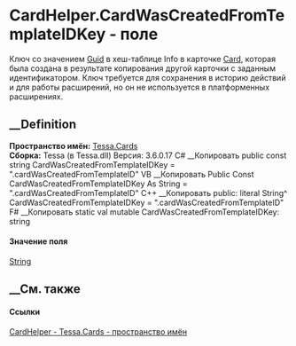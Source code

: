 # CardHelper.CardWasCreatedFromTemplateIDKey - поле
Ключ со значением [Guid](https://learn.microsoft.com/dotnet/api/system.guid) в
хеш-таблице Info в карточке [Card](T_Tessa_Cards_Card.htm), которая была
создана в результате копирования другой карточки с заданным идентификатором.
Ключ требуется для сохранения в историю действий и для работы расширений, но
он не используется в платформенных расширениях.
## __Definition
 **Пространство имён:** [Tessa.Cards](N_Tessa_Cards.htm)  
 **Сборка:** Tessa (в Tessa.dll) Версия: 3.6.0.17
C# __Копировать
     public const string CardWasCreatedFromTemplateIDKey = ".cardWasCreatedFromTemplateID"
VB __Копировать
     Public Const CardWasCreatedFromTemplateIDKey As String = ".cardWasCreatedFromTemplateID"
C++ __Копировать
     public:
    literal String^ CardWasCreatedFromTemplateIDKey = ".cardWasCreatedFromTemplateID"
F# __Копировать
     static val mutable CardWasCreatedFromTemplateIDKey: string
#### Значение поля
[String](https://learn.microsoft.com/dotnet/api/system.string)
##  __См. также
#### Ссылки
[CardHelper - ](T_Tessa_Cards_CardHelper.htm)
[Tessa.Cards - пространство имён](N_Tessa_Cards.htm)
